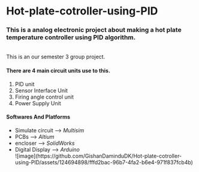 # Hot-plate-cotroller-using-PID

<h3>This is  a analog electronic project about making a hot plate temperature controller using PID algorithm.  </h3>
<br>This is an our semester 3 group project.<br>
<h4> There are 4 main circuit units use to this. </h4>

<ol>
 <li>PID unit  </li>
  
 <li>Sensor Interface Unit </li>
  
 <li>Firing angle control unit  </li>
  
 <li>Power Supply Unit  </li>
  
 </ol>
 


<h4>Softwares And Platforms</h4>
<ul>

<li>Simulate circuit --> <i>Multisim</i> </li>
<li>PCBs --> <i>Altium  </i> </li>
<li>encloser --> <i> SolidWorks </i>  </li>
<li>Digital Display --> <i> Arduino  </i> </li>
![image](https://github.com/GishanDaminduDK/Hot-plate-cotroller-using-PID/assets/124694898/fffd2bac-96b7-4fa2-b6e4-971f837fcb4b)


</ul>

